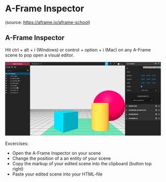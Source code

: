# A-Frame Inspector
(source: https://aframe.io/aframe-school)

## A-Frame Inspector

Hit ctrl + alt + i (Windows) or control + option + i (Mac) on any A-Frame scene to pop open a visual editor.

![primitives](../assets/a-frame-inspector.jpg)

Excercises:

- Open the A-Frame Inspector on your scene
- Change the position of a an entity of your scene
- Copy the markup of your edited scene into the clipboard (button top right)
- Paste your edited scene into your HTML-file


